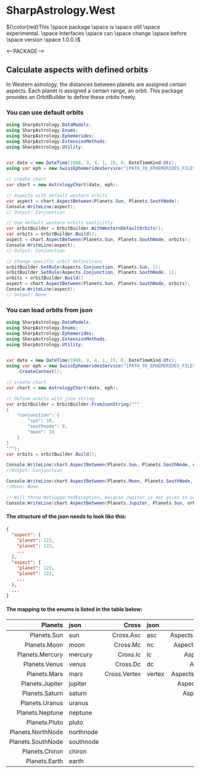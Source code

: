 # SharpAstrology.West
${\color{red}This \space package \space is \space still \space experimental. \space Interfaces \space can \space change \space before \space version \space 1.0.0.}$

<--PACKAGE-->

## Calculate aspects with defined orbits

In Western astrology, the distances between planets are assigned certain aspects. Each planet is assigned a certain range, an orbit. This package provides an OrbitBuilder to define these orbits freely.

### You can use default orbits
```C#
using SharpAstrology.DataModels;
using SharpAstrology.Enums;
using SharpAstrology.Ephemerides;
using SharpAstrology.ExtensionMethods;
using SharpAstrology.Utility;


var date = new DateTime(1988, 9, 4, 1, 15, 0, DateTimeKind.Utc);
using var eph = new SwissEphemeridesService("[PATH_TO_EPHEMERIDES_FILES]").CreateContext();

// create chart
var chart = new AstrologyChart(date, eph);

// Aspects with default western orbits
var aspect = chart.AspectBetween(Planets.Sun, Planets.SouthNode);
Console.WriteLine(aspect);
// Output: Conjunction

// Use default western orbits explicitly
var orbitBuilder = OrbitBuilder.WithWesternDefaultOrbits();
var orbits = orbitBuilder.Build();
aspect = chart.AspectBetween(Planets.Sun, Planets.SouthNode, orbits);
Console.WriteLine(aspect);
// Output: Conjunction

// Change specific orbit definitions
orbitBuilder.SetRule(Aspects.Conjunction, Planets.Sun, 1);
orbitBuilder.SetRule(Aspects.Conjunction, Planets.SouthNode, 1);
orbits = orbitBuilder.Build()
aspect = chart.AspectBetween(Planets.Sun, Planets.SouthNode, orbits);
Console.WriteLine(aspect);
// Output: None
```

### You can load orbits from json
````C#
using SharpAstrology.DataModels;
using SharpAstrology.Enums;
using SharpAstrology.Ephemerides;
using SharpAstrology.ExtensionMethods;
using SharpAstrology.Utility;


var date = new DateTime(1988, 9, 4, 1, 15, 0, DateTimeKind.Utc);
using var eph = new SwissEphemeridesService("[PATH_TO_EPHEMERIDES_FILES]")
    .CreateContext();

// create chart
var chart = new AstrologyChart(date, eph);

// Define orbits with json string
var orbitBuilder = OrbitBuilder.FromJsonString("""
{
    "conjunction": {
        "sun": 10,
        "southnode": 8,
        "moon": 10
    }
}
""");
var orbits = orbitBuilder.Build();

Console.WriteLine(chart.AspectBetween(Planets.Sun, Planets.SouthNode, orbits));
//Output: Conjunction

Console.WriteLine(chart.AspectBetween(Planets.Moon, Planets.SouthNode, orbits));
//Moon: None

// Will throw NotSupportedException, because Jupiter is not given in orbit table.
Console.WriteLine(chart.AspectBetween(Planets.Jupiter, Planets.Sun, orbits));
````
#### The structure of the json needs to look like this:
```json
{
  "aspect": {
    "planet": 123,
    "planet": 123,
    ...
  },
  "aspect": {
    "planet": 123,
    "planet": 123,
    ...
  },
  ...
}
```
#### The mapping to the enums is listed in the table below:
|           Planets | json      |        Cross | json   |             Aspects | json        |
|------------------:|:----------|-------------:|:-------|--------------------:|:------------|
|       Planets.Sun | sun       |    Cross.Asc | asc    | Aspects.Conjunction | conjunction |
|      Planets.Moon | moon      |     Cross.Mc | nc     |  Aspects.Opposition | opposition  |
|   Planets.Mercury | mercury   |     Cross.Ic | ic     |      Aspects.Square | square      |
|     Planets.Venus | venus     |     Cross.Dc | dc     |       Aspects.Trine | trine       |
|      Planets.Mars | mars      | Cross.Vertex | vertex | Aspects.SemiSextile | semisextile |
|   Planets.Jupiter | jupiter   |              |        |    Aspects.Quincunx | quincunx    |
|    Planets.Saturn | saturn    |              |        |    Aspects.Quintile | quintile    |
|    Planets.Uranus | uranus    |              |        |                     |             |
|   Planets.Neptune | neptune   |              |        |                     |             |
|     Planets.Pluto | pluto     |              |        |                     |             |
| Planets.NorthNode | northnode |              |        |                     |             |
| Planets.SouthNode | southnode |              |        |                     |             |
|    Planets.Chiron | chiron    |              |        |                     |             |
|     Planets.Earth | earth     |              |        |                     |             |
